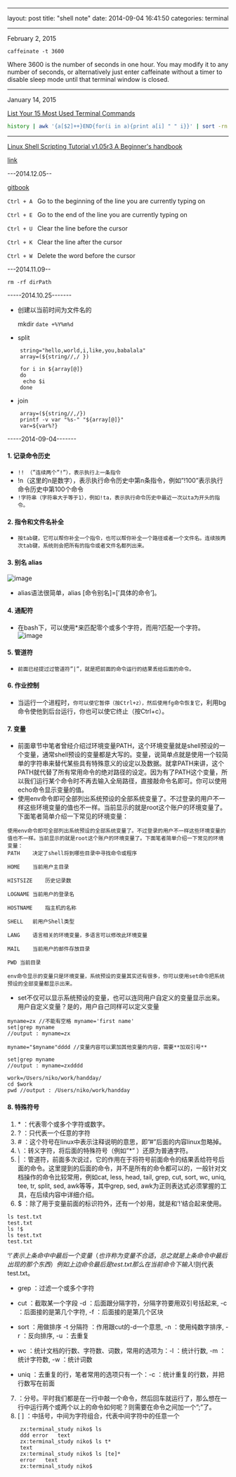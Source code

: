 
---
layout: post
title:  "shell note"
date:   2014-09-04 16:41:50
categories: terminal

---

February 2, 2015

```
caffeinate -t 3600
```

Where 3600 is the number of seconds in one hour. You may modify it to any number of seconds, or alternatively just enter caffeinate without a timer to disable sleep mode until that terminal window is closed.

---
January 14, 2015



[List Your 15 Most Used Terminal Commands](http://osxdaily.com/2012/11/02/list-most-used-terminal-commands/)

```bash
history | awk '{a[$2]++}END{for(i in a){print a[i] " " i}}' | sort -rn | head -15
```

---

[Linux Shell Scripting Tutorial v1.05r3
A Beginner's handbook](http://www.freeos.com/guides/lsst/)

[link](http://www.92csz.com/study/linux/12.htm)

---2014.12.05--

[gitbook](http://anotheruiguy.gitbooks.io/gitforeveryone/content/terminal/cheat-sheet.html)




`Ctrl + A `     Go to the beginning of the line you are currently typing on 

`Ctrl + E `    Go to the end of the line you are currently typing on  

`Ctrl + U `    Clear the line before the cursor 

`Ctrl + K `    Clear the line after the cursor 

`Ctrl + W `    Delete the word before the cursor 



---2014.11.09--

```
rm -rf dirPath
```

-----2014.10.25-------

* 创建以当前时间为文件名的
	
	mkdir `date +%Y%m%d`
	
* split

```
	string="hello,world,i,like,you,babalala"  
	array=(${string//,/ })  
  
	for i in ${array[@]}  
	do  
   	 echo $i  
	done 
```
* join

```
	array=(${string//,/})
	printf -v var "%s-" "${array[@]}"
	var=${var%?}

```



-----2014-09-04-------
#### 1. 记录命令历史
* `!! （”连续两个”!”），表示执行上一条指令`
* !n（这里的n是数字），表示执行命令历史中第n条指令，例如”!100”表示执行命令历史中第100个命令
* `!字符串（字符串大于等于1），例如!ta，表示执行命令历史中最近一次以ta为开头的指令。`
	
#### 2. 指令和文件名补全
* `按tab键，它可以帮你补全一个指令，也可以帮你补全一个路径或者一个文件名。连续按两次tab键，系统则会把所有的指令或者文件名都列出来。`

#### 3. 别名 alias
![image](http://www.92csz.com/study/linux/images/12_7.png)
* alias语法很简单，alias [命令别名]=[’具体的命令’]。

#### 4. 通配符
* 在bash下，可以使用*来匹配零个或多个字符，而用?匹配一个字符。
![image](http://www.92csz.com/study/linux/images/12_8.png)

#### 5. 管道符
* `前面已经提过过管道符”|”，就是把前面的命令运行的结果丢给后面的命令。`

#### 6. 作业控制
* 当运行一个进程时，`你可以使它暂停（按Ctrl+z），然后使用fg命令恢复它`，利用bg命令使他到后台运行，你也可以使它终止（按Ctrl+c）。

#### 7. 变量
* 前面章节中笔者曾经介绍过环境变量PATH，这个环境变量就是shell预设的一个变量，通常shell预设的变量都是大写的。变量，说简单点就是使用一个较简单的字符串来替代某些具有特殊意义的设定以及数据。就拿PATH来讲，这个PATH就代替了所有常用命令的绝对路径的设定。因为有了PATH这个变量，所以我们运行某个命令时不再去输入全局路径，直接敲命令名即可。你可以使用echo命令显示变量的值。
* 使用env命令即可全部列出系统预设的全部系统变量了。不过登录的用户不一样这些环境变量的值也不一样。当前显示的就是root这个账户的环境变量了。下面笔者简单介绍一下常见的环境变量：

```
使用env命令即可全部列出系统预设的全部系统变量了。不过登录的用户不一样这些环境变量的值也不一样。当前显示的就是root这个账户的环境变量了。下面笔者简单介绍一下常见的环境变量：
PATH	决定了shell将到哪些目录中寻找命令或程序

HOME	当前用户主目录

HISTSIZE	历史记录数

LOGNAME	当前用户的登录名

HOSTNAME	指主机的名称

SHELL	前用户Shell类型

LANG	语言相关的环境变量，多语言可以修改此环境变量

MAIL	当前用户的邮件存放目录

PWD	当前目录

env命令显示的变量只是环境变量，系统预设的变量其实还有很多，你可以使用set命令把系统预设的全部变量都显示出来。
```

* set不仅可以显示系统预设的变量，也可以连同用户自定义的变量显示出来。用户自定义变量？是的，用户自己同样可以定义变量

```
myname=zx //不能有空格 myname='first name'
set|grep myname
//output : myname=zx

myname="$myname"dddd //变量内容可以累加其他变量的内容，需要**加双引号**

set|grep myname
//output : myname=zxdddd

work=/Users/niko/work/handday/
cd $work
pwd //output : /Users/niko/work/handday
```

#### 8. 特殊符号
1. \* ：代表零个或多个字符或数字。
2. ? ：只代表一个任意的字符
3. \# ：这个符号在linux中表示注释说明的意思，即”#”后面的内容linux忽略掉。
4. \ ：转义字符，将后面的特殊符号（例如”*” ）还原为普通字符。
5. | ：管道符，前面多次说过，它的作用在于将符号前面命令的结果丢给符号后面的命令。这里提到的后面的命令，并不是所有的命令都可以的，一般针对文档操作的命令比较常用，例如cat, less, head, tail, grep, cut, sort, wc, uniq, tee, tr, split, sed, awk等等，其中grep, sed, awk为正则表达式必须掌握的工具，在后续内容中详细介绍。
6. $ ：除了用于变量前面的标识符外，还有一个妙用，就是和’!’结合起来使用。

```
ls test.txt 
test.txt
ls !$
ls test.txt
test.txt

```
‘!$’表示上条命中中最后一个变量（也许称为变量不合适，总之就是上条命令中最后出现的那个东西）例如上边命令最后是test.txt那么在当前命令下输入!$则代表test.txt。

* grep ：过滤一个或多个字符
* cut ：截取某一个字段 -d ：后面跟分隔字符，分隔字符要用双引号括起来, -c ：后面接的是第几个字符, -f ：后面接的是第几个区块

* sort ：用做排序 -t 分隔符 ：作用跟cut的-d一个意思, -n ：使用纯数字排序, -r ：反向排序, -u ：去重复
* wc ：统计文档的行数、字符数、词数，常用的选项为：-l ：统计行数, -m ：统计字符数, -w ：统计词数
* uniq ：去重复的行，笔者常用的选项只有一个：-c ：统计重复的行数，并把行数写在前面

7. ：分号。平时我们都是在一行中敲一个命令，然后回车就运行了，那么想在一行中运行两个或两个以上的命令如何呢？则需要在命令之间加一个”;”了。
8. [ ] ：中括号，中间为字符组合，代表中间字符中的任意一个 

```
	zx:terminal_study niko$ ls
	ddd	error	text
	zx:terminal_study niko$ ls t*
	text
	zx:terminal_study niko$ ls [te]*
	error	text
	zx:terminal_study niko$ 

```

